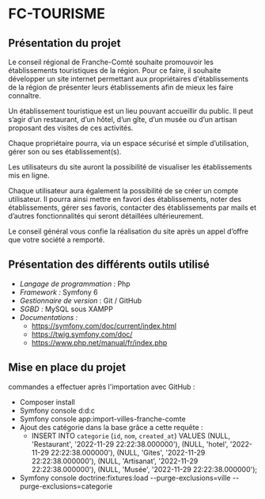 
# **FC-TOURISME**
## Présentation du projet 
Le conseil régional de Franche-Comté souhaite promouvoir les établissements touristiques de la région. Pour ce faire, il souhaite développer un site internet permettant aux propriétaires d'établissements de la région de présenter leurs établissements afin de mieux les faire connaître.

Un établissement touristique est un lieu pouvant accueillir du public. Il peut s’agir d’un restaurant, d’un hôtel, d’un gîte, d’un musée ou d’un artisan proposant des visites de ces activités.

Chaque propriétaire pourra, via un espace sécurisé et simple d’utilisation, gérer son ou ses établissement(s).

Les utilisateurs du site auront la possibilité de visualiser les établissements mis en ligne.

Chaque utilisateur aura également la possibilité de se créer un compte utilisateur. Il pourra ainsi mettre en favori des établissements, noter des établissements, gérer ses favoris, contacter des établissements par mails et d’autres fonctionnalités qui seront détaillées ultérieurement.

Le conseil général vous confie la réalisation du site après un appel d’offre que votre société a remporté.

## Présentation des différents outils utilisé

 - *Langage de programmation :* Php
 - *Framework :* Symfony 6
 - *Gestionnaire de version* : Git / GitHub
 - *SGBD :* MySQL sous XAMPP
 - *Documentations :*
	 - https://symfony.com/doc/current/index.html
	 - https://twig.symfony.com/doc/
	 - https://www.php.net/manual/fr/index.php

## Mise en place du projet

commandes a effectuer après l'importation avec GitHub :

 - Composer install
 - Symfony console d:d:c
 - Symfony console app:import-villes-franche-comte
 - Ajout des catégorie dans la base grâce a cette requête : 
	 - INSERT INTO `categorie` (`id`, `nom`, `created_at`) VALUES (NULL, 'Restaurant', '2022-11-29 22:22:38.000000'), (NULL, 'hotel', '2022-11-29 22:22:38.000000'), (NULL, 'Gites', '2022-11-29 22:22:38.000000'), (NULL, 'Artisanat', '2022-11-29 22:22:38.000000'), (NULL, 'Musée', '2022-11-29 22:22:38.000000');
- Symfony console doctrine:fixtures:load --purge-exclusions=ville --purge-exclusions=categorie
